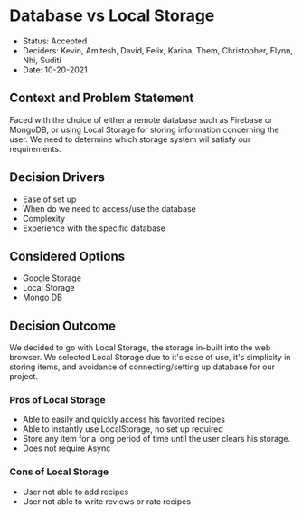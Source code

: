 # Database vs Local Storage

* Status: Accepted 
* Deciders: Kevin, Amitesh, David, Felix, Karina, Them, Christopher, Flynn, Nhi, Suditi
* Date: 10-20-2021 

## Context and Problem Statement

Faced with the choice of either a remote database such as Firebase or MongoDB, or using Local Storage for storing information concerning the user. We need to determine which storage system wil satisfy our requirements.

## Decision Drivers <!-- optional -->

* Ease of set up
* When do we need to access/use the database
* Complexity
* Experience with the specific database

## Considered Options

* Google Storage
* Local Storage
* Mongo DB

## Decision Outcome

We decided to go with Local Storage, the storage in-built into the web browser.
We selected Local Storage due to it's ease of use, it's simplicity in storing items, and avoidance of connecting/setting up database for our project.

### Pros of Local Storage <!-- optional -->

* Able to easily and quickly access his favorited recipes
* Able to instantly use LocalStorage, no set up required
* Store any item for a long period of time until the user clears his storage.
* Does not require Async

### Cons of Local Storage <!-- optional -->

* User not able to add recipes
* User not able to write reviews or rate recipes

